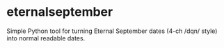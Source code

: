# eternalseptember
Simple Python tool for turning Eternal September dates (4-ch /dqn/ style) into normal readable dates. 
